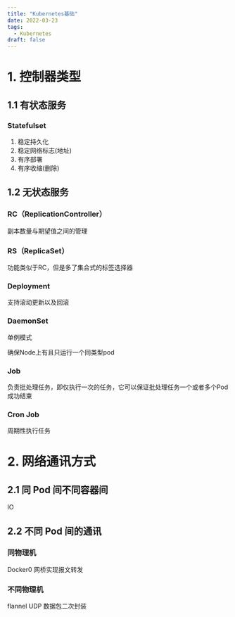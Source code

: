 ```yaml
---
title: "Kubernetes基础"
date: 2022-03-23
tags: 
  - Kubernetes
draft: false
---
```


# 1. 控制器类型

## 1.1 有状态服务

### Statefulset

1. 稳定持久化
2. 稳定网络标志(地址)
3. 有序部署
4. 有序收缩(删除)

## 1.2 无状态服务

### RC（ReplicationController）

副本数量与期望值之间的管理

### RS（ReplicaSet）

功能类似于RC，但是多了集合式的标签选择器

### Deployment

支持滚动更新以及回滚

### DaemonSet

单例模式

确保Node上有且只运行一个同类型pod

### Job

负责批处理任务，即仅执行一次的任务，它可以保证批处理任务一个或者多个Pod成功结束

### Cron Job

周期性执行任务

# 2. 网络通讯方式

## 2.1 同 Pod 间不同容器间

IO

## 2.2 不同 Pod 间的通讯

### 同物理机

Docker0 网桥实现报文转发

### 不同物理机

flannel UDP 数据包二次封装